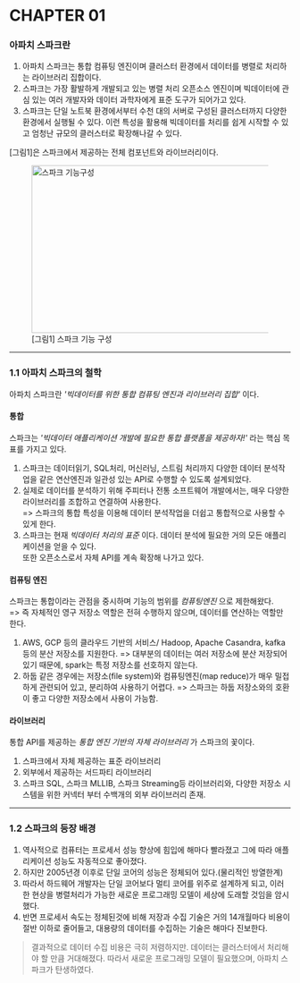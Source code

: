 # CHAPTER 01
### 아파치 스파크란

1. 아파치 스파크는 통합 컴퓨팅 엔진이며 클러스터 환경에서 데이터를 병렬로 처리하는 라이브러리 집합이다.    
2. 스파크는 가장 활발하게 개발되고 있는 병렬 처리 오픈소스 엔진이며 빅데이터에 관심 있는 여러 개발자와 데이터 과학자에게 표준 도구가 되어가고 있다.       
3. 스파크는 단일 노트북 환경에서부터 수천 대의 서버로 구성된 클러스터까지 다양한 환경에서 실행될 수 있다. 이런 특성을 활용해 빅데이터를 처리를 쉽게 시작할 수 있고 엄청난 규모의 클러스터로 확장해나갈 수 있다.   

[그림1]은 스파크에서 제공하는 전체 컴포넌트와 라이브러리이다.
<figure>
  <img src='https://m.media-amazon.com/images/S/aplus-media/vc/e6e4e247-7bf5-4090-9156-7a01aedd6acd.png' height="300px" width="450px" title="스파크 기능구성"/>
  <figcaption>[그림1] 스파크 기능 구성</figcaption>
</figure>

- - - 
### 1.1 아파치 스파크의 철학
아파치 스파크란 *'빅데이터를 위한 통합 컴퓨팅 엔진과 리이브러리 집합'* 이다. 
#### 통합
스파크는 *'빅데이터 애플리케이션 개발에 필요한 통합 플랫폼을 제공하자!'* 라는 핵심 목표를 가지고 있다.   
1. 스파크는 데이터읽기, SQL처리, 머신러닝, 스트림 처리까지 다양한 데이터 분석작업을 같은 연산엔진과 일관성 있는 API로 수행할 수 있도록 설계되었다.   
2. 실제로 데이터를 분석하기 위해 주피터나 전통 소프트웨어 개발에서는, 매우 다양한 라이브러리를 조합하고 연결하여 사용한다.   
=> 스파크의 통합 특성을 이용해 데이터 분석작업을 더쉽고 통합적으로 사용할 수 있게 한다.   
3. 스파크는 현재 *빅데이터 처리의 표준* 이다. 데이터 분석에 필요한 거의 모든 애플리케이션을 얻을 수 있다.   
또한 오픈소스로서 자체 API를 계속 확장해 나가고 있다.   
 #### 컴퓨팅 엔진
스파크는 통합이라는 관점을 중시하며 기능의 범위를 *컴퓨팅엔진* 으로 제한해왔다.    
=>  즉 자체적인 영구 저장소 역할은 전혀 수행하지 않으며, 데이터를 연산하는 역할만 한다.   
1. AWS, GCP 등의 클라우드 기반의 서비스/ Hadoop, Apache Casandra, kafka등의 분산 저장소를 지원한다. 
=> 대부분의 데이터는 여러 저장소에 분산 저장되어 있기 때문에, spark는 특정 저장소를 선호하지 않는다.   
2. 하둡 같은 경우에는 저장소(file system)와 컴퓨팅엔진(map reduce)가 매우 밀접하게 관련되어 있고, 분리하여 사용하기 어렵다. 
=> 스파크는 하둡 저장소와의 호환이 좋고 다양한 저장소에서 사용이 가능함.
#### 라이브러리
통합 API를 제공하는 *통합 엔진 기반의 자체 라이브러리* 가 스파크의 꽃이다.   
1. 스파크에서 자체 제공하는 표준 라이브러리
2. 외부에서 제공하는 서드파티 라이브러리  
3. 스파크 SQL, 스파크 MLLIB, 스파크 Streaming등 라이브러리와, 다양한 저장소 시스템을 위한 커넥터 부터 수백개의 외부 라이브러리 존재.
- - - 
### 1.2 스파크의 등장 배경 
1. 역사적으로 컴퓨터는 프로세서 성능 향상에 힘입에 해마다 빨라졌고 그에 따라 애플리케이션 성능도 자동적으로 좋아졌다. 
2. 하지만 2005년경 이후로 단일 코어의 성능은 정체되어 있다.(물리적인 방열한계)   
3. 따라서 하드웨어 개발자는 단일 코어보다 멀티 코어를 위주로 설계하게 되고, 이러한 현상을 병렬처리가 가능한 새로운 프로그래밍 모델이 세상에 도래할 것임을 암시했다.  
4. 반면 프로세서 속도는 정체된것에 비해 저장과 수집 기술은 거의 14개월마다 비용이 절반 이하로 줄어들고, 대용량의 데이터를 수집하는 기술은 해마다 진보한다.   
> 결과적으로 데이터 수집 비용은 극히 저렴하지만. 데이터는 클러스터에서 처리해야 할 만큼 거대해졌다. 따라서 새로운 프로그래밍 모델이 필요했으며, 아파치 스파크가 탄생하였다.
